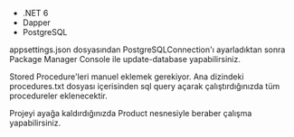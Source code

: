 - .NET 6
- Dapper
- PostgreSQL

appsettings.json dosyasından PostgreSQLConnection'ı ayarladıktan sonra Package Manager Console ile update-database yapabilirsiniz. 

Stored Procedure'leri manuel eklemek gerekiyor. Ana dizindeki procedures.txt dosyası içerisinden sql query açarak çalıştırdığınızda tüm procedureler eklenecektir. 

Projeyi ayağa kaldırdığınızda Product nesnesiyle beraber çalışma yapabilirsiniz.

